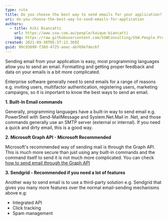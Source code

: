 ```yaml
---
type: rule
title: Do you choose the best way to send emails for your application?
uri: do-you-choose-the-best-way-to-send-emails-for-application
authors:
  - title: Kiki Biancatti
    url: https://www.ssw.com.au/people/kaique-biancatti
    img: https://raw.githubusercontent.com/SSWConsulting/SSW.People.Profiles/main/Kaique-Biancatti/Images/Kaique-Biancatti-Profile.jpg
created: 2021-09-30T05:57:13.369Z
guid: 90c93099-f38d-4725-aeac-ab769e7dec6f
---
```

Sending email from your application is easy, most programming languages allow you to send an email. Formatting and getting proper feedback and data on your emails is a bit more complicated.            

<!--endintro-->

Enterprise software generally need to send emails for a range of reasons e.g. inviting users, multifactor authentication, registering users, marketing campaigns, so it is important to know the best ways to send an email.

**1. Built-In Email commands**

Generally, programming languages have a built-in way to send email e.g. PowerShell with Send-MailMessage and System.Net.Mail in .Net, and those commands generally use an SMTP server (external or internal).
If you need a quick and dirty email, this is a good way.

**2. Microsoft Graph API - Microsoft Recommended**

Microsoft's recommended way of sending mail is through the Graph API. This is much more secure than just using any built-in commands and the command itself to send it is not much more complicated.
You can check [how to send email through the Graph API](https://docs.microsoft.com/en-us/graph/api/user-sendmail?view=graph-rest-1.0&tabs=http)

**3. Sendgrid - Recommended if you need a lot of features**

Another way to send email is to use a third-party solution e.g. Sendgrid that gives you many more features over the normal email-sending mechanisms above e.g:

* Integrated API
* Click tracking
* Spam management
